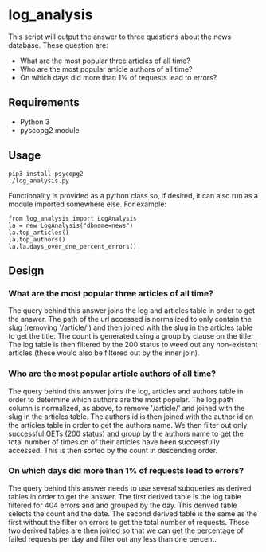 # log_analysis

This script will output the answer to three questions about the news database.  These question are:

* What are the most popular three articles of all time?
* Who are the most popular article authors of all time?
* On which days did more than 1% of requests lead to errors?


## Requirements

* Python 3
* pyscopg2 module

## Usage

```
pip3 install psycopg2
./log_analysis.py
```

Functionality is provided as a python class so, if desired, it can also run as
a module imported somewhere else.  For example:

```
from log_analysis import LogAnalysis
la = new LogAnalysis("dbname=news")
la.top_articles()
la.top_authors()
la.la.days_over_one_percent_errors()
```

## Design

### What are the most popular three articles of all time?

The query behind this answer joins the log and articles table in order to get 
the answer. The path of the url accessed is normalized to only contain the 
slug (removing '/article/') and then joined with the slug in the articles 
table to get the title. The count is generated using a group by clause on
the title.  The log table is then filtered by the 200 status to weed out any
non-existent articles (these would also be filtered out by the inner join).

### Who are the most popular article authors of all time?

The query behind this answer joins the log, articles and authors table in
order to determine which authors are the most popular.  The log.path column
is normalized, as above, to remove '/article/' and joined with the slug in
the articles table.  The authors id is then joined with the author id on
the articles table in order to get the authors name.  We then filter out
only successful GETs (200 status) and group by the authors name to get 
the total number of times on of their articles have been successfully  
accessed.  This is then sorted by the count in descending order.

### On which days did more than 1% of requests lead to errors?

The query behind this answer needs to use several subqueries as derived 
tables in order to get the answer. The first derived table is the log table
filtered for 404 errors and and grouped by the day.  This derived table
selects the count and the date.  The second derived table is the same as
the first without the filter on errors to get the total number of requests.
These two derived tables are then joined so that we can get the percentage of
failed requests per day and filter out any less than one percent.
